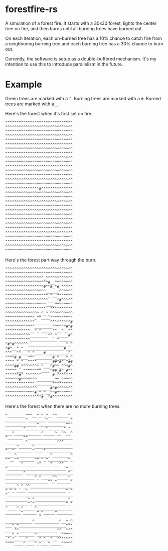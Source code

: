# forestfire-rs

A simulation of a forest fire. It starts with a 30x30 forest, lights the center
tree on fire, and then burns until all burning trees have burned out.

On each iteration, each un-burned tree has a 10% chance to catch fire from a
neighboring burning tree and each burning tree has a 30% chance to burn out.

Currently, the software is setup as a double-buffered mechanism. It's my
intention to use this to introduce parallelism in the future.

# Example

Green trees are marked with a `^`. Burning trees are marked with a `#`. Burned
trees are marked with a `_`.

Here's the forest when it's first set on fire.

```
^^^^^^^^^^^^^^^^^^^^^^^^^^^^^^
^^^^^^^^^^^^^^^^^^^^^^^^^^^^^^
^^^^^^^^^^^^^^^^^^^^^^^^^^^^^^
^^^^^^^^^^^^^^^^^^^^^^^^^^^^^^
^^^^^^^^^^^^^^^^^^^^^^^^^^^^^^
^^^^^^^^^^^^^^^^^^^^^^^^^^^^^^
^^^^^^^^^^^^^^^^^^^^^^^^^^^^^^
^^^^^^^^^^^^^^^^^^^^^^^^^^^^^^
^^^^^^^^^^^^^^^^^^^^^^^^^^^^^^
^^^^^^^^^^^^^^^^^^^^^^^^^^^^^^
^^^^^^^^^^^^^^^^^^^^^^^^^^^^^^
^^^^^^^^^^^^^^^^^^^^^^^^^^^^^^
^^^^^^^^^^^^^^^^^^^^^^^^^^^^^^
^^^^^^^^^^^^^^^^^^^^^^^^^^^^^^
^^^^^^^^^^^^^^^^^^^^^^^^^^^^^^
^^^^^^^^^^^^^^^#^^^^^^^^^^^^^^
^^^^^^^^^^^^^^^^^^^^^^^^^^^^^^
^^^^^^^^^^^^^^^^^^^^^^^^^^^^^^
^^^^^^^^^^^^^^^^^^^^^^^^^^^^^^
^^^^^^^^^^^^^^^^^^^^^^^^^^^^^^
^^^^^^^^^^^^^^^^^^^^^^^^^^^^^^
^^^^^^^^^^^^^^^^^^^^^^^^^^^^^^
^^^^^^^^^^^^^^^^^^^^^^^^^^^^^^
^^^^^^^^^^^^^^^^^^^^^^^^^^^^^^
^^^^^^^^^^^^^^^^^^^^^^^^^^^^^^
^^^^^^^^^^^^^^^^^^^^^^^^^^^^^^
^^^^^^^^^^^^^^^^^^^^^^^^^^^^^^
^^^^^^^^^^^^^^^^^^^^^^^^^^^^^^
^^^^^^^^^^^^^^^^^^^^^^^^^^^^^^
^^^^^^^^^^^^^^^^^^^^^^^^^^^^^^
```

Here's the forest part way through the burn.


```
^^^^^^^^^^^^^^^^^^^^^^^^^^^^^^
^^^^^^^^^^^^^^^^^^^^^^^^^^^^^^
^^^^^^^^^^^^^^^^^_^^^^^^^^^^^^
^^^^^^^^^^^^^^^^^^^#__^^^^^^^^
^^^^^^^^^^^^^^^^^#^^#_^#_^^^^^
^^^^^^^^^^^^^^^^^^______^^^^^^
^^^^^^^^^^^^^^^^^^^_^__^^^^^^^
^^^^^^^^^^^^^^^^^^^____^#^^^^^
^^^^^^^^^^^^^^^^^^____^^^^^^^^
^^^^^^^^^^^^^^^^^^__^^^^^^^^^^
^^^^^^^^^^^^^^^_^_^_^^^^^^^^^^
^^^^^^^^^^^^^_^^____^^^^^^^^^^
^^^^^^^^^^^^^_______^^^^^^^^^#
^^^^^^^^^^^^^________^^^^^^#^#
^^^^^^^^^^^__^_^_____^^__^__^^
^^^^^^^^^^^________^^_^_____#^
^^^^^^^^^^^____________^______
^#^#^^^^^^_________________^_^
^#^__^_^__________________#___
^^^__^^___^_^____#__________^_
^^^^#_#___^^^________#_^___^_^
^^^^_^_^__^^^^_______##^#^_^##
^^^^##_^^^^^^^^_^___^#^^_^^^#^
^^^^^___^^^^^^^^____^##_#^_#^^
^^^^^^#^_^^^^^^^_____#_^^^^^^^
^^^^^^#^^^^^^^________^^_^^^^^
^^^^^^^^^^^^^________^^^^^^^^^
^^^^^^^^^^^^^^______#^#^^^^^^^
^^^^^^^^^^^^^#_^_^__^^#^^^^^^^
^^^^^^^^^^^^^^^^#__^#^^^^^^^^^
```

Here's the forest when there are no more burning trees.

```
^________^^^__^_^_^__^^_____^_
_________^________^__________^
______________^____________^^^
________^_________^_______^_^_
___^____________^_____^__^^__^
^_______^^____________________
_________^_____________^^^____
_____^______^_________________
^__^________^____^____________
____^_______________^________^
^^__^^_______^^_^_^_________^_
_______^______^^____^___^^____
^__________________________^__
________^___________________^_
_____________^_^_____^^_____^_
___________________^^_^______^
_____^_^_^^___________________
^_^_^____^_________________^_^
^_____________________________
__________^_^_______________^_
__________^_^______________^_^
^____^_^_____^________________
_______^______^_^_____^_______
_______________^______________
____________^___________^__^_^
___^_^_____________________^^^
____^^_________________^^__^^^
___^_^_______^___________^^^^^
_^_^_____^_____^_^__^__^^^^^^^
^^^^____^____^_^___^_____^^^^^
```
